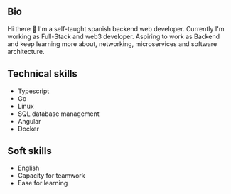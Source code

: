 ## Bio
Hi there 👋 I'm a self-taught spanish backend web developer. Currently I'm working as Full-Stack and web3 developer. Aspiring to work as Backend and keep learning more about, networking, microservices and software architecture.

## Technical skills
- Typescript
- Go
- Linux
- SQL database management
- Angular
- Docker

## Soft skills
- English
- Capacity for teamwork
- Ease for learning
